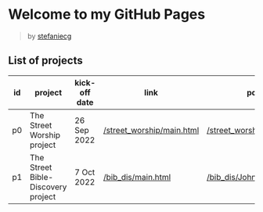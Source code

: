 # Welcome to my GitHub Pages

> by [stefaniecg](mailto:stefaniecg@icloud.com)

## List of projects

| id  | project                            | kick-off date | link                                                   | pdf                                                  |
| --- | ---------------------------------- | ------------- | ------------------------------------------------------ | ---------------------------------------------------- |
| p0  | The Street Worship project         | 26 Sep 2022   | [/street_worship/main.html](/street_worship/main.html) | [/street_worship/main.pdf](/street_worship/main.pdf) |
| p1  | The Street Bible-Discovery project | 7 Oct 2022    | [/bib_dis/main.html](/bib_dis/main.html)               | [/bib_dis/John_Gospel.pdf](/bib_dis/John_Gospel.pdf) |
